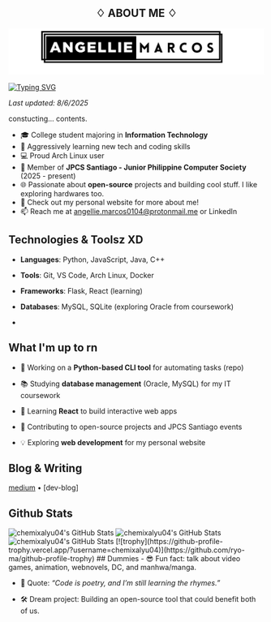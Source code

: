 <h2 align="center">
♢ ABOUT ME ♢
</h2>

![alt text](banner.png)

[![Typing SVG](https://readme-typing-svg.demolab.com?font=Fira+Code&weight=500&size=30&duration=1000&pause=500&color=7F7088&width=435&lines=%F0%9F%91%8B+Hi!+I'm+Angie+%F0%9F%9A%80;%E2%9F%A1++enjoy+your+stay+here+%E2%9F%A1)](https://git.io/typing-svg)

_Last updated: 8/6/2025_

constucting... contents.

- 🎓 College student majoring in **Information Technology**
- 🚀 Aggressively learning new tech and coding skills
- 💻 Proud Arch Linux user
- 🌟 Member of **JPCS Santiago - Junior Philippine Computer Society** (2025 - present)
- 🌐 Passionate about **open-source** projects and building cool stuff. I like exploring hardwares too.
- 📍 Check out my personal website for more about me!
- 📫 Reach me at angellie.marcos0104@protonmail.me or LinkedIn
## Technologies & Toolsz XD
-   **Languages**: Python, JavaScript, Java, C++
    
-   **Tools**: Git, VS Code, Arch Linux, Docker
    
-   **Frameworks**: Flask, React (learning)
    
-   **Databases**: MySQL, SQLite (exploring Oracle from coursework)
- 
## What I'm up to rn
-   🔨 Working on a **Python-based CLI tool** for automating tasks (repo)
    
-   📚 Studying **database management** (Oracle, MySQL) for my IT coursework
    
-   🌱 Learning **React** to build interactive web apps
    
-   🤝 Contributing to open-source projects and JPCS Santiago events
    
-   💡 Exploring **web development** for my personal website

## Blog & Writing
[medium](https://medium.com/@chemixalyu04) • [dev-blog]

## Github Stats

<img src="https://github-readme-stats.vercel.app/api?username=chemixalyu04&theme=default&show_icons=true&hide_border=true&count_private=true" alt="chemixalyu04's GitHub Stats" />
<img src="https://github-readme-stats.vercel.app/api/top-langs/?username=chemixalyu04&theme=default&show_icons=true&hide_border=true&layout=compact" alt="chemixalyu04's GitHub Stats" />
<img src="https://streak-stats.demolab.com?user=chemixalyu04&theme=default&hide_border=true" alt="chemixalyu04's GitHub Stats" />
[![trophy](https://github-profile-trophy.vercel.app/?username=chemixalyu04)](https://github.com/ryo-ma/github-profile-trophy)
## Dummies
-   😎 Fun fact: talk about video games, animation, webnovels, DC, and manhwa/manga.
    
  -   💭 Quote: _“Code is poetry, and I’m still learning the rhymes.”_
    
-   🛠️ Dream project: Building an open-source tool that could benefit both of us. 
